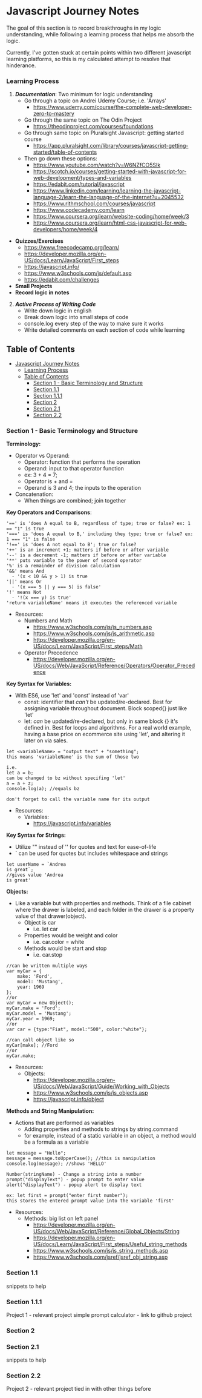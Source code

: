 
# Javascript Journey Notes
The goal of this section is to record breakthroughs in my logic understanding, while following a learning process that helps me absorb the logic. 

Currently, I've gotten stuck at certain points within two different javascript learning platforms, so this is my calculated attempt to resolve that hinderance. 

### Learning Process
  1. ***Documentation***: Two minimum for logic understanding
      - Go through a topic on Andrei Udemy Course; i.e. 'Arrays'
        - https://www.udemy.com/course/the-complete-web-developer-zero-to-mastery
     - Go through the same topic on The Odin Project
       - https://theodinproject.com/courses/foundations
     - Go through same topic on Pluralsight Javascript: getting started course
       - https://app.pluralsight.com/library/courses/javascript-getting-started/table-of-contents
     - Then go down these options:
       - https://www.youtube.com/watch?v=W6NZfCO5SIk
       - https://scotch.io/courses/getting-started-with-javascript-for-web-development/types-and-variables
       - https://edabit.com/tutorial/javascript
       - https://www.linkedin.com/learning/learning-the-javascript-language-2/learn-the-language-of-the-internet?u=2045532
       - https://www.rithmschool.com/courses/javascript
       - https://www.codecademy.com/learn
       - https://www.coursera.org/learn/website-coding/home/week/3
       - https://www.coursera.org/learn/html-css-javascript-for-web-developers/home/week/4
   - **Quizzes/Exercises**
       - https://www.freecodecamp.org/learn/
       - https://developer.mozilla.org/en-US/docs/Learn/JavaScript/First_steps
       - https://javascript.info/
       - https://www.w3schools.com/js/default.asp
       - https://edabit.com/challenges
   - **Small Projects**
   - **Record logic in notes**
  
  2. ***Active Process of Writing Code***
      - Write down logic in english
      - Break down logic into small steps of code
      - console.log every step of the way to make sure it works
      - Write detailed comments on each section of code while learning



## Table of Contents
- [Javascript Journey Notes](#javascript-journey-notes)
    - [Learning Process](#learning-process)
  - [Table of Contents](#table-of-contents)
    - [Section 1 - Basic Terminology and Structure](#section-1---basic-terminology-and-structure)
    - [Section 1.1](#section-11)
    - [Section 1.1.1](#section-111)
    - [Section 2](#section-2)
    - [Section 2.1](#section-21)
    - [Section 2.2](#section-22)


### Section 1 - Basic Terminology and Structure
**Terminology:**
- Operator vs Operand:
  - Operator: function that performs the operation
  - Operand: input to that operator function
  - ex: 3 + 4 = 7; 
  - Operator is + and =
  - Operand is 3 and 4; the inputs to the operation
- Concatenation:
  - When things are combined; join together

**Key Operators and Comparisons**:
```
'==' is 'does A equal to B, regardless of type; true or false? ex: 1 == "1" is true
'===' is 'does A equal to B,' including they type; true or false? ex: 1 === "1" is false
'!==' is 'does A not equal to B'; true or false?
'++' is an increment +1; matters if before or after variable
'--' is a decrement -1; matters if before or after variable
'**' puts variable to the power of second operator
'%' is a remainder of division calculation
'&&' means And
  - '(x < 10 && y > 1) is true
'||' means Or
  - '(x === 5 || y === 5) is false'
'!' means Not
  - '!(x === y) is true'
'return variableName' means it executes the referenced variable
```
  - Resources: 
    - Numbers and Math
      - https://www.w3schools.com/js/js_numbers.asp
      - https://www.w3schools.com/js/js_arithmetic.asp
      - https://developer.mozilla.org/en-US/docs/Learn/JavaScript/First_steps/Math
    - Operator Precedence
      - https://developer.mozilla.org/en-US/docs/Web/JavaScript/Reference/Operators/Operator_Precedence

**Key Syntax for Variables:**
- With ES6, use 'let' and 'const' instead of 'var'
  - const: identifier that *can't* be updated/re-declared. Best for assigning variable throughout document. Block scoped{} just like 'let'
  - let: *can* be updated/re-declared, but only in same block {} it's defined in. Best for loops and algorithms. For a real world example, having a base price on ecommerce site using 'let', and altering it later on via sales.
```
let <variableName> = "output text" + "something";
this means 'variableName' is the sum of those two

i.e.
let a = b;
can be changed to bz without specifing 'let'
a = a + z;
console.log(a); //equals bz

don't forget to call the variable name for its output
```
  - Resources: 
    - Variables:
      - https://javascript.info/variables

**Key Syntax for Strings:**
- Utilize "" instead of '' for quotes and text for ease-of-life
- ` can be used for quotes but includes whitespace and strings
```
let userName = `Andrea
is great`;
//gives value 'Andrea
is great'
```

**Objects:**
- Like a variable but with properties and methods. Think of a file cabinet where the drawer is labeled, and each folder in the drawer is a property value of that drawer(object).
  - Object is car
    - i.e. let car
  - Properties would be weight and color
    - i.e. car.color = white
  - Methods would be start and stop
    - i.e. car.stop
```
//can be written multiple ways
var myCar = {
    make: 'Ford',
    model: 'Mustang',
    year: 1969
};
//or
var myCar = new Object();
myCar.make = 'Ford';
myCar.model = 'Mustang';
myCar.year = 1969;
//or
var car = {type:"Fiat", model:"500", color:"white"};

//can call object like so
myCar[make]; //Ford
//or
myCar.make;
```
  - Resources: 
    - Objects:
      - https://developer.mozilla.org/en-US/docs/Web/JavaScript/Guide/Working_with_Objects
      - https://www.w3schools.com/js/js_objects.asp
      - https://javascript.info/object

**Methods and String Manipulation:**
- Actions that are performed as variables
  - Adding properties and methods to strings by string.command
  - for example, instead of a static variable in an object, a method would be a formula as a variable
```
let message = "Hello";
message = message.toUpperCase(); //this is manipulation
console.log(message); //shows 'HELLO'

Number(stringName) - Change a string into a number
prompt("displayText") - popup prompt to enter value
alert("displayText") - popup alert to display text

ex: let first = prompt("enter first number");
this stores the entered prompt value into the variable 'first'
```
  - Resources: 
    - Methods: big list on left panel
      - https://developer.mozilla.org/en-US/docs/Web/JavaScript/Reference/Global_Objects/String
      - https://developer.mozilla.org/en-US/docs/Learn/JavaScript/First_steps/Useful_string_methods
      - https://www.w3schools.com/js/js_string_methods.asp
      - https://www.w3schools.com/jsref/jsref_obj_string.asp

### Section 1.1
snippets to help

### Section 1.1.1
Project 1 - relevant project
simple prompt calculator - link to github project

### Section 2

### Section 2.1
snippets to help

### Section 2.2
Project 2 - relevant project tied in with other things before